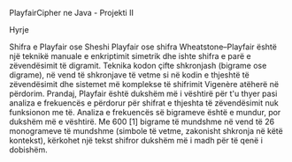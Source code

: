 PlayfairCipher ne Java - Projekti II

 Hyrje
 
 Shifra e Playfair ose Sheshi Playfair ose shifra Wheatstone–Playfair është një teknikë manuale e enkriptimit simetrik dhe ishte shifra e parë e zëvendësimit të digramit.
 Teknika kodon çifte shkronjash (bigrame ose digrame), në vend të shkronjave të vetme si në kodin e thjeshtë të zëvendësimit dhe sistemet më komplekse të shifrimit Vigenère atëherë në përdorim. 
 Prandaj, Playfair është dukshëm më i vështirë për t'u thyer pasi analiza e frekuencës e përdorur për shifrat e thjeshta të zëvendësimit nuk funksionon me të.
 Analiza e frekuencës së bigrameve është e mundur, por dukshëm më e vështirë. Me 600 [1] bigrame të mundshme në vend të 26 monogrameve të mundshme (simbole të vetme, 
 zakonisht shkronja në këtë kontekst), kërkohet një tekst shifror dukshëm më i madh për të qenë i dobishëm.
